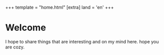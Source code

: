 +++
template = "home.html"
[extra]
land = 'en'
+++

# Welcome

I hope to share things that are interesting and on my mind here. hope you are cozy.
